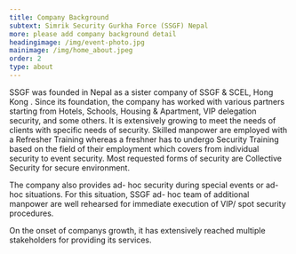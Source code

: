 ```yaml
---
title: Company Background
subtext: Simrik Security Gurkha Force (SSGF) Nepal
more: please add company background detail
headingimage: /img/event-photo.jpg
mainimage: /img/home_about.jpeg
order: 2
type: about
---
```

SSGF was founded in Nepal as a sister company of SSGF & SCEL, Hong Kong . Since its foundation, the company has worked with various partners starting from Hotels, Schools, Housing & Apartment, VIP delegation security, and some others. It is extensively growing to meet the needs of clients with specific needs of security. Skilled manpower are employed with a Refresher Training whereas a freshner has to undergo Security Training based on the field of their employment which covers from individual security to event security. Most requested forms of security are Collective Security for secure environment.

The company also provides ad- hoc security during special events or ad- hoc situations. For this situation, SSGF ad- hoc team of additional manpower are well rehearsed for immediate execution of VIP/ spot security procedures.

On the onset of companys growth, it has extensively reached multiple stakeholders for providing its services.